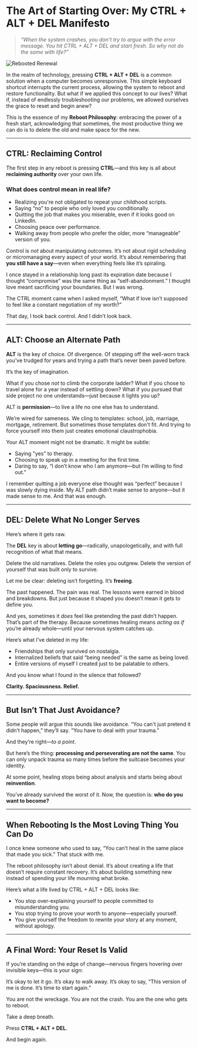 # **The Art of Starting Over: My CTRL + ALT + DEL Manifesto**

> *“When the system crashes, you don’t try to argue with the error message. You hit CTRL + ALT + DEL and start fresh. So why not do the same with life?”*

![Rebooted Renewal](https://github.com/user-attachments/assets/3ca5ae0e-9ea3-4215-a9dd-549ace140189)


In the realm of technology, pressing **CTRL + ALT + DEL** is a common solution when a computer becomes unresponsive. This simple keyboard shortcut interrupts the current process, allowing the system to reboot and restore functionality. But what if we applied this concept to our lives? What if, instead of endlessly troubleshooting our problems, we allowed ourselves the grace to reset and begin anew?

This is the essence of my **Reboot Philosophy**: embracing the power of a fresh start, acknowledging that sometimes, the most productive thing we can do is to delete the old and make space for the new.

---

## **CTRL: Reclaiming Control**

The first step in any reboot is pressing **CTRL**—and this key is all about **reclaiming authority** over your own life.

### What does control mean in real life?

* Realizing you're not obligated to repeat your childhood scripts.
* Saying “no” to people who only loved you conditionally.
* Quitting the job that makes you miserable, even if it looks good on LinkedIn.
* Choosing peace over performance.
* Walking away from people who prefer the older, more “manageable” version of you.

Control is *not* about manipulating outcomes. It’s not about rigid scheduling or micromanaging every aspect of your world. It’s about remembering that **you still have a say**—even when everything feels like it’s spiraling.

I once stayed in a relationship long past its expiration date because I thought “compromise” was the same thing as “self-abandonment.” I thought love meant sacrificing your boundaries. But I was wrong.

The CTRL moment came when I asked myself, “What if love isn’t supposed to feel like a constant negotiation of my worth?”

That day, I took back control. And I didn’t look back.

---

## **ALT: Choose an Alternate Path**

**ALT** is the key of choice. Of divergence. Of stepping off the well-worn track you’ve trudged for years and trying a path that’s never been paved before.

It’s the key of imagination.

What if you chose *not* to climb the corporate ladder?
What if you chose to travel alone for a year instead of settling down?
What if you pursued that side project no one understands—just because it lights you up?

ALT is **permission**—to live a life no one else has to understand.

We’re wired for sameness. We cling to templates: school, job, marriage, mortgage, retirement. But sometimes those templates don't fit. And trying to force yourself into them just creates emotional claustrophobia.

Your ALT moment might not be dramatic. It might be subtle:

* Saying "yes" to therapy.
* Choosing to speak up in a meeting for the first time.
* Daring to say, “I don’t know who I am anymore—but I’m willing to find out.”

I remember quitting a job everyone else thought was “perfect” because I was slowly dying inside. My ALT path didn’t make sense to anyone—but it made sense to me. And that was enough.

---

## **DEL: Delete What No Longer Serves**

Here’s where it gets raw.

The **DEL** key is about **letting go**—radically, unapologetically, and with full recognition of what that means.

Delete the old narratives.
Delete the roles you outgrew.
Delete the version of yourself that was built only to survive.

Let me be clear: deleting isn’t forgetting. It’s **freeing**.

The past happened. The pain was real. The lessons were earned in blood and breakdowns. But just because it shaped you doesn’t mean it gets to define you.

And yes, sometimes it *does* feel like pretending the past didn’t happen. That’s part of the therapy. Because sometimes healing means *acting as if* you’re already whole—until your nervous system catches up.

Here’s what I’ve deleted in my life:

* Friendships that only survived on nostalgia.
* Internalized beliefs that said “being needed” is the same as being loved.
* Entire versions of myself I created just to be palatable to others.

And you know what I found in the silence that followed?

**Clarity. Spaciousness. Relief.**

---

## **But Isn’t That Just Avoidance?**

Some people will argue this sounds like avoidance. “You can't just pretend it didn’t happen,” they’ll say. “You have to deal with your trauma.”

And they’re right—*to a point*.

But here’s the thing: **processing and perseverating are not the same**. You can only unpack trauma so many times before the suitcase becomes your identity.

At some point, healing stops being about analysis and starts being about **reinvention**.

You’ve already survived the worst of it. Now, the question is: **who do you want to become?**

---

## **When Rebooting Is the Most Loving Thing You Can Do**

I once knew someone who used to say, “You can’t heal in the same place that made you sick.” That stuck with me.

The reboot philosophy isn’t about denial. It’s about creating a life that doesn’t require constant recovery. It’s about building something new instead of spending your life mourning what broke.

Here’s what a life lived by CTRL + ALT + DEL looks like:

* You stop over-explaining yourself to people committed to misunderstanding you.
* You stop trying to prove your worth to anyone—especially yourself.
* You give yourself the freedom to rewrite your story at any moment, without apology.

---

## **A Final Word: Your Reset Is Valid**

If you’re standing on the edge of change—nervous fingers hovering over invisible keys—this is your sign:

It’s okay to let it go.
It’s okay to walk away.
It’s okay to say, “This version of me is done. It’s time to start again.”

You are not the wreckage.
You are not the crash.
You are the one who gets to reboot.

Take a deep breath.

Press **CTRL + ALT + DEL**.

And begin again.

